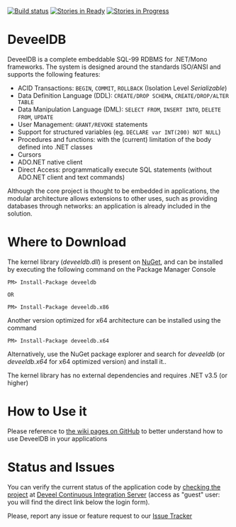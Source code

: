 [![Build status](https://ci.appveyor.com/api/projects/status/x0v8j8gbt2tb7hj4?svg=true)](https://ci.appveyor.com/project/tsutomi/deveeldb-3f7ew)
[![Stories in Ready](https://badge.waffle.io/deveel/deveeldb.png?label=ready&title=Ready)](https://waffle.io/deveel/deveeldb)
[![Stories in Progress](https://badge.waffle.io/deveel/deveeldb.png?label=in+progress&title=In+Progress)](https://waffle.io/deveel/deveeldb)

DeveelDB
==========

DeveelDB is a complete embeddable SQL-99 RDBMS for .NET/Mono frameworks. The system is designed around the standards ISO/ANSI and supports the following features:

- ACID Transactions: `BEGIN`, `COMMIT`, `ROLLBACK` (Isolation Level *Serializable*)
- Data Definition Language (DDL): `CREATE/DROP SCHEMA`, `CREATE/DROP/ALTER TABLE`
- Data Manipulation Language (DML): `SELECT FROM`, `INSERT INTO`, `DELETE FROM`, `UPDATE`
- User Management: `GRANT/REVOKE` statements
- Support for structured variables (eg. `DECLARE var INT(200) NOT NULL`)
- Procedures and functions: with the (current) limitation of the body defined into .NET classes
- Cursors
- ADO.NET native client
- Direct Access: programmatically execute SQL statements (without ADO.NET client and text commands)

Although the core project is thought to be embedded in applications, the modular architecture allows extensions to other uses, such as providing databases through networks: an application is already included in the solution.

Where to Download
============

The kernel library (_deveeldb.dll_)  is present on [NuGet](http://nuget.org), and can be installed by executing the following command on the Package Manager Console

```
PM> Install-Package deveeldb

OR

PM> Install-Package deveeldb.x86
```

Another version optimized for x64 architecture can be installed using the command

```
PM> Install-Package deveeldb.x64
```

Alternatively, use the NuGet package explorer and search for _deveeldb_ (or _deveeldb.x64_ for x64 optimized version) and install it..

The kernel library has no external dependencies and requires .NET v3.5 (or higher)


How to Use it
============

Please reference to [the wiki pages on GitHub](https://github.com/deveel/deveeldb/wiki) to better understand how to use DeveelDB in your applications


Status and Issues
============

You can verify the current status of the application code by  [checking the project](http://ci.deveel.org/project.html?projectId=DeveelDB&tab=projectOverview) at [Deveel Continuous Integration Server](http://ci.deveel.org) (access as "guest" user: you will find the direct link below the login form).

Please, report any issue or feature request to our [Issue Tracker](http://github.com/deveel/deveeldb/issues)
